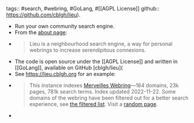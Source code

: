 tags:: #search, #webring, #GoLang, #[[AGPL License]] 
github:: https://github.com/cblgh/lieu).

- Run your own community search engine.
- From the [about page](https://lieu.cblgh.org/about):
- > Lieu is a neighbourhood search engine, a way for personal webrings to increase serendipitous connexions.
- The code is open source under the [[AGPL License]] and written in [[GoLang]], available on GitHub [cblgh/lieu](
- See https://lieu.cblgh.org for an example:
- > This instance indexes [Merveilles Webring](https://webring.xxiivv.com/)—164 domains, 23k pages, 781k search terms. Index updated 2022-11-22. Some domains of the webring have been filtered out for a better search experience, see [the filtered list](https://lieu.cblgh.org/filtered). Visit a [random page](https://lieu.cblgh.org/random).
-